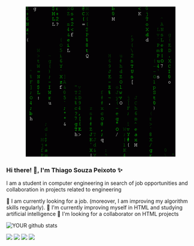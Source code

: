<p align="center">
  <img src="https://github.com/Thiagosp20/Thiagosp20/blob/main/4b6c2b4d93af1f062cf9f17288e614be.gif">
  </p>

### Hi there! 👋, I'm Thiago Souza Peixoto ✨
I am a student in computer engineering in search of job opportunities and collaboration in projects related to engineering

🔭 I am currently looking for a job. (moreover, I am improving my algorithm skills regularly).
🌱 I'm currently improving myself in HTML and studying artificial intelligence
🤝 I'm looking for a collaborator on HTML projects

![YOUR github stats](https://github-readme-stats.vercel.app/api?username=Thiagosp20)

[<img src="https://img.shields.io/badge/twitter-%231DA1F2.svg?&style=for-the-badge&logo=twitter&logoColor=white" />](https://twitter.com/Thiagosouzap1)
[<img src="https://img.shields.io/badge/linkedin-%230077B5.svg?&style=for-the-badge&logo=linkedin&logoColor=white" />](https://www.linkedin.com/in/thiago-souza-peixoto-35a895211/) 
[<img src = "https://img.shields.io/badge/instagram-%23E4405F.svg?&style=for-the-badge&logo=instagram&logoColor=white">](https://www.instagram.com/thiagop15/) 
[<img src = "https://img.shields.io/badge/facebook-%231877F2.svg?&style=for-the-badge&logo=facebook&logoColor=white">](https://www.facebook.com/thiago.peixoto.921/)
